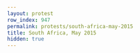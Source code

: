 ```yaml
---
layout: protest
row_index: 947
permalink: protests/south-africa-may-2015
title: South Africa, May 2015
hidden: true
---
```


